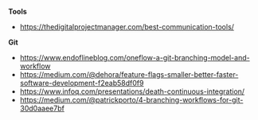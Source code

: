 **Tools**

- https://thedigitalprojectmanager.com/best-communication-tools/

**Git**

- https://www.endoflineblog.com/oneflow-a-git-branching-model-and-workflow
- https://medium.com/@dehora/feature-flags-smaller-better-faster-software-development-f2eab58df0f9
- https://www.infoq.com/presentations/death-continuous-integration/
- https://medium.com/@patrickporto/4-branching-workflows-for-git-30d0aaee7bf
